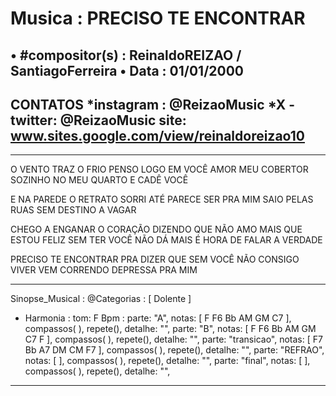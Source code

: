 # Musica : PRECISO TE ENCONTRAR
• #compositor(s) : ReinaldoREIZAO / SantiagoFerreira
• Data :  01/01/2000
---
CONTATOS
*instagram : @ReizaoMusic   *X - twitter: @ReizaoMusic
site: www.sites.google.com/view/reinaldoreizao10
---
------------------------------------

O VENTO TRAZ O FRIO
PENSO LOGO EM VOCÊ AMOR MEU COBERTOR
SOZINHO NO MEU QUARTO E CADÊ VOCÊ

E NA PAREDE O RETRATO SORRI
ATÉ PARECE SER PRA MIM
SAIO PELAS RUAS SEM DESTINO A VAGAR

CHEGO A ENGANAR O CORAÇÃO
DIZENDO QUE NÃO AMO MAIS
QUE ESTOU FELIZ SEM TER VOCÊ
NÃO DÁ MAIS
É HORA DE FALAR A VERDADE

PRECISO TE ENCONTRAR PRA DIZER
QUE SEM VOCÊ
NÃO CONSIGO VIVER
VEM CORRENDO DEPRESSA PRA MIM

---
Sinopse_Musical :
@Categorias : [ Dolente ]

* Harmonia :
tom: F
Bpm :
parte: "A", notas: [ F F6 Bb AM GM C7 ], compassos( ),  repete(), detalhe: "",
parte: "B", notas: [ F F6 Bb AM GM C7 F ], compassos( ),   repete(), detalhe: "",
parte: "transicao", notas: [ F7 Bb A7 DM CM F7 ], compassos( ),   repete(), detalhe: "",
parte: "REFRAO", notas: [  ], compassos( ),   repete(), detalhe: "",
parte: "final", notas: [  ], compassos( ),   repete(), detalhe: "",
---

